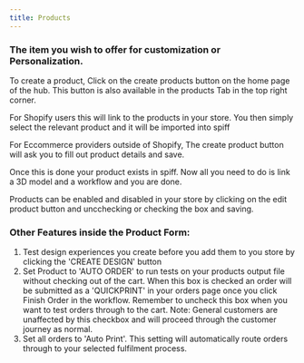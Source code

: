 ```yaml
---
title: Products
---
```


### The item you wish to offer for customization or Personalization. 

To create a product, Click on the create products button on the home page of the hub. This button is also available in the products Tab in the top right corner. 

For Shopify users this will link to the products in your store. You then simply select the relevant product and it will be imported into spiff

For Eccommerce providers outside of Shopify, The create product button will ask you to fill out product details and save. 

Once this is done your product exists in spiff. Now all you need to do is link a 3D model and a workflow and you are done. 

Products can be enabled and disabled in your store by clicking on the edit product button and uncchecking or checking the box and saving.

### Other Features inside the Product Form:
1. Test design experiences you create before you add them to you store by clicking the 'CREATE DESIGN' button
2. Set Product to 'AUTO ORDER' to run tests on your products output file without checking out of the cart. When this box is checked an order will be submitted as a 'QUICKPRINT' in your orders page once you click Finish Order in the workflow. Remember to uncheck this box when you want to test orders through to the cart. Note: General customers are unaffected by this checkbox and will proceed through the customer journey as normal.  
3. Set all orders to 'Auto Print'. This setting will automatically route orders through to your selected fulfilment process. 